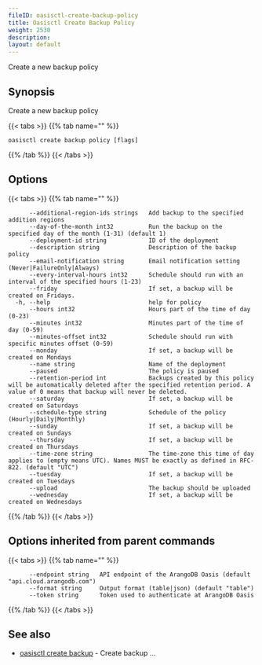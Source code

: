```yaml
---
fileID: oasisctl-create-backup-policy
title: Oasisctl Create Backup Policy
weight: 2530
description: 
layout: default
---
```

Create a new backup policy

## Synopsis

Create a new backup policy

{{< tabs >}}
{{% tab name="" %}}
```
oasisctl create backup policy [flags]
```
{{% /tab %}}
{{< /tabs >}}

## Options

{{< tabs >}}
{{% tab name="" %}}
```
      --additional-region-ids strings   Add backup to the specified addition regions
      --day-of-the-month int32          Run the backup on the specified day of the month (1-31) (default 1)
      --deployment-id string            ID of the deployment
      --description string              Description of the backup policy
      --email-notification string       Email notification setting (Never|FailureOnly|Always)
      --every-interval-hours int32      Schedule should run with an interval of the specified hours (1-23)
      --friday                          If set, a backup will be created on Fridays.
  -h, --help                            help for policy
      --hours int32                     Hours part of the time of day (0-23)
      --minutes int32                   Minutes part of the time of day (0-59)
      --minutes-offset int32            Schedule should run with specific minutes offset (0-59)
      --monday                          If set, a backup will be created on Mondays
      --name string                     Name of the deployment
      --paused                          The policy is paused
      --retention-period int            Backups created by this policy will be automatically deleted after the specified retention period. A value of 0 means that backup will never be deleted.
      --saturday                        If set, a backup will be created on Saturdays
      --schedule-type string            Schedule of the policy (Hourly|Daily|Monthly)
      --sunday                          If set, a backup will be created on Sundays
      --thursday                        If set, a backup will be created on Thursdays
      --time-zone string                The time-zone this time of day applies to (empty means UTC). Names MUST be exactly as defined in RFC-822. (default "UTC")
      --tuesday                         If set, a backup will be created on Tuesdays
      --upload                          The backup should be uploaded
      --wednesday                       If set, a backup will be created on Wednesdays
```
{{% /tab %}}
{{< /tabs >}}

## Options inherited from parent commands

{{< tabs >}}
{{% tab name="" %}}
```
      --endpoint string   API endpoint of the ArangoDB Oasis (default "api.cloud.arangodb.com")
      --format string     Output format (table|json) (default "table")
      --token string      Token used to authenticate at ArangoDB Oasis
```
{{% /tab %}}
{{< /tabs >}}

## See also

* [oasisctl create backup](oasisctl-create-backup)	 - Create backup ...

